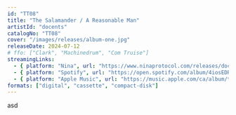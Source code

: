 ```yaml
---
id: "TT08"
title: "The Salamander / A Reasonable Man"
artistId: "docents"
catalogNo: "TT08"
cover: "/images/releases/album-one.jpg"
releaseDate: 2024-07-12
# ffo: ["Clark", "Machinedrum", "Com Truise"]
streamingLinks:
  - { platform: "Nina", url: "https://www.ninaprotocol.com/releases/docents-the-salamander-a-reasonable-man" }
  - { platform: "Spotify", url: "https://open.spotify.com/album/4iosEDRcEykxt7JPYl6WVl?si=YAOMgaIMS-GtjyXRAE7BSQ" }
  - { platform: "Apple Music", url: "https://music.apple.com/ca/album/the-salamander-a-reasonable-man-single/1755483551" }
formats: ["digital", "cassette", "compact-disk"]
---
```


asd